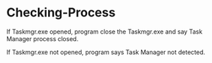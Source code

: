 # Checking-Process
If Taskmgr.exe opened, program close the Taskmgr.exe and say Task Manager process closed.

If Taskmgr.exe not opened, program says Task Manager not detected.
